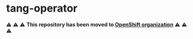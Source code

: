 # tang-operator

:warning: :warning: :warning: **This repository has been moved to [OpenShift organization](https://github.com/openshift/nbde-tang-server)** :warning: :warning: :warning:
